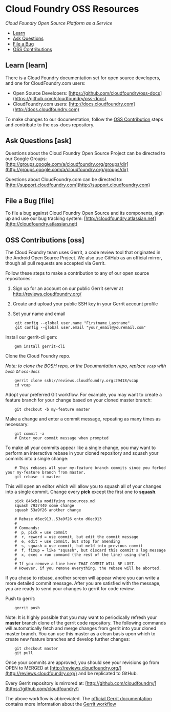 # Cloud Foundry OSS Resources #

_Cloud Foundry Open Source Platform as a Service_

* [Learn](learn)
* [Ask Questions](ask)
* [File a Bug](file)
* [OSS Contributions](oss)


## Learn [learn] ## 

There is a Cloud Foundry documentation set for open source developers, and one for CloudFoundry.com users:

* Open Source Developers: [https://github.com/cloudfoundry/oss-docs](https://github.com/cloudfoundry/oss-docs)
* CloudFoundry.com users: [http://docs.cloudfoundry.com](http://docs.cloudfoundry.com)

To make changes to our documentation, follow the [OSS Contribution](oss) steps and contribute to the oss-docs repository.

## Ask Questions [ask] ##

Questions about the Cloud Foundry Open Source Project can be directed to our Google Groups: [http://groups.google.com/a/cloudfoundry.org/groups/dir](http://groups.google.com/a/cloudfoundry.org/groups/dir)

Questions about CloudFoundry.com can be directed to: [http://support.cloudfoundry.com](http://support.cloudfoundry.com)

## File a Bug [file] ##

To file a bug against Cloud Foundry Open Source and its components, sign up and use our bug tracking system: [http://cloudfoundry.atlassian.net](http://cloudfoundry.atlassian.net)

## OSS Contributions [oss] ##

The Cloud Foundry team uses Gerrit, a code review tool that originated in the Android Open Source Project. We also use GitHub as an official mirror, though all pull requests are accepted via Gerrit. 

Follow these steps to make a contribution to any of our open source repositories:
  
1. Sign up for an account on our public Gerrit server at http://reviews.cloudfoundry.org/ 
1. Create and upload your public SSH key in your Gerrit account profile
1. Set your name and email

		git config --global user.name "Firstname Lastname"
		git config --global user.email "your_email@youremail.com"

Install our gerrit-cli gem:

		gem install gerrit-cli

Clone the Cloud Foundry repo. 

_Note: to clone the BOSH repo, or the Documentation repo, replace `vcap` with `bosh` or `oss-docs`_

		gerrit clone ssh://reviews.cloudfoundry.org:29418/vcap
		cd vcap

Adopt your preferred Git workflow. For example, you may want to create a feature branch for your change based on your cloned master branch:

		git checkout -b my-feature master		

Make a change and enter a commit message, repeating as many times as necessary:

		git commit -a
        # Enter your commit message when prompted

To make all your commits appear like a single change, you may want to perform an interactive rebase in your cloned repository and squash your commits into a single change:

        # This rebases all your my-feature branch commits since you forked your my-feature branch from master.
        git rebase -i master

This will open an editor which will allow you to squash all of your changes into a single commit. Change every **pick** except the first one to **squash**.
	
		pick 846cb1a modifying resources.md
		squash 7937440 some change
		squash 53a9f26 another change

		# Rebase d6ec913..53a9f26 onto d6ec913
		#
		# Commands:
		#  p, pick = use commit
		#  r, reword = use commit, but edit the commit message
		#  e, edit = use commit, but stop for amending
		#  s, squash = use commit, but meld into previous commit
		#  f, fixup = like "squash", but discard this commit's log message
		#  x, exec = run command (the rest of the line) using shell
		#
		# If you remove a line here THAT COMMIT WILL BE LOST.
		# However, if you remove everything, the rebase will be aborted.         

If you chose to rebase, another screen will appear where you can write a more detailed commit message. After you are satisfied with the message, you are ready to send your changes to gerrit for code review.

Push to gerrit:

		gerrit push 

Note: It is highly possible that you may want to periodically refresh your **master** branch clone of the gerrit code repository. The following commands will automatically fetch and merge changes from gerrit into your cloned master branch. You can use this master as a clean basis upon which to create new feature branches and develop further changes:

        git checkout master
        git pull

Once your commits are approved, you should see your revisions go from OPEN to MERGED at [http://reviews.cloudfoundry.org/](http://reviews.cloudfoundry.org/) and be replicated to GitHub. 

Every Gerrit repository is mirrored at: [http://github.com/cloudfoundry/](https://github.com/cloudfoundry/)

The above workflow is abbreviated. The [official Gerrit documentation](http://gerrit.googlecode.com/svn/documentation/2.0/index.html) contains more information about the [Gerrit workflow](http://source.android.com/source/life-of-a-patch.html)
